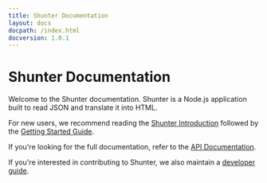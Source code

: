```yaml
---
title: Shunter Documentation
layout: docs
docpath: /index.html
docversion: 1.0.1
---
```

# Shunter Documentation

Welcome to the Shunter documentation. Shunter is a Node.js application built to read JSON and translate it into HTML.

For new users, we recommend reading the [Shunter Introduction](introduction.html) followed by the [Getting Started Guide](getting-started.html).

If you're looking for the full documentation, refer to the [API Documentation](usage/index.html).

If you're interested in contributing to Shunter, we also maintain a [developer guide](developer-guide.html).
